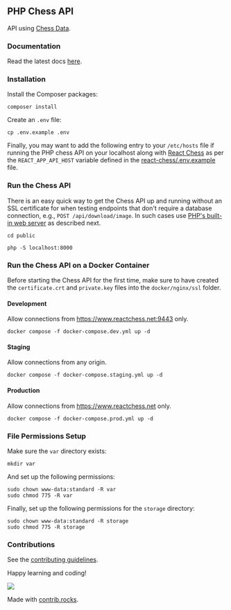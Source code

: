 ## PHP Chess API

API using [Chess Data](https://github.com/chesslablab/chess-data).

### Documentation

Read the latest docs [here](https://chess-api.readthedocs.io/en/latest/).

### Installation

Install the Composer packages:
```
composer install
```

Create an `.env` file:

```
cp .env.example .env
```

Finally, you may want to add the following entry to your `/etc/hosts` file if running the PHP chess API on your localhost along with [React Chess](https://github.com/chesslablab/react-chess) as per the `REACT_APP_API_HOST` variable defined in the [react-chess/.env.example](https://github.com/chesslablab/react-chess/blob/master/.env.example) file.

### Run the Chess API

There is an easy quick way to get the Chess API up and running without an SSL certificate for when testing endpoints that don't require a database connection, e.g., `POST /api/download/image`. In such cases use [PHP's built-in web server](https://www.php.net/manual/en/features.commandline.webserver.php) as described next.

```
cd public
```
```
php -S localhost:8000
```

### Run the Chess API on a Docker Container

Before starting the Chess API for the first time, make sure to have created the `certificate.crt` and `private.key` files into the `docker/nginx/ssl` folder.

#### Development

Allow connections from https://www.reactchess.net:9443 only.

```
docker compose -f docker-compose.dev.yml up -d
```

#### Staging

Allow connections from any origin.

```
docker compose -f docker-compose.staging.yml up -d
```

#### Production

Allow connections from https://www.reactchess.net only.

```
docker compose -f docker-compose.prod.yml up -d
```

### File Permissions Setup

Make sure the `var` directory exists:

```
mkdir var
```

And set up the following permissions:

```
sudo chown www-data:standard -R var
sudo chmod 775 -R var
```

Finally, set up the following permissions for the `storage` directory:

```
sudo chown www-data:standard -R storage
sudo chmod 775 -R storage
```

### Contributions

See the [contributing guidelines](https://github.com/chesslablab/chess-api/blob/main/CONTRIBUTING.md).

Happy learning and coding!

<a href="https://github.com/chesslablab/chess-api/graphs/contributors">
  <img src="https://contrib.rocks/image?repo=chesslablab/chess-api" />
</a>

Made with [contrib.rocks](https://contrib.rocks).
